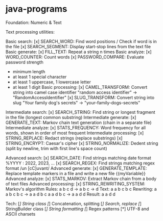 # java-programs
Foundation: Numeric & Text

Text processing utilities:

Basic search:
[x] SEARCH_WORD: Find word positions / Check if word is in the file
[x] SEARCH_SEGMENT: Display start-stop lines from the text file
Basic generate:
[x] FILL_TEXT: Repeat a string n times
Basic analyze:
[x] WORD_COUNTER: Count words
[x] PASSWORD_COMPARE: Evaluate password strength
   - minimum length
   - at least 1 special character
   - at least 1 uppercase, 1 lowercase letter
   - at least 1 digit
Basic processing:
[x] CAMEL_TRANSFORM: Convert string into camel case identifier
    "random access identifier" -> "RandomAccessIdentifier"
[x] SLUG_TRANSFORM: Convert string into slug
    "Your family dog's secrets" -> "your-family-dogs-secrets"

Intermediate search:
[x] SEARCH_STRING: Find string or longest fragment in the file (longest common substring)
Intermediate generate:
[x] GENERATE_TEXT: Markov chain text generation (chain in a separate file)
Intermediate analyze:
[x] STATS_FREQUENCY: Word frequency for all words, shown in order of most frequent
Intermediate processing:
[x] STRING_REPLACE: Redact strings (replace substrings)
[x] STRING_ENCRYPT: Caesar's cipher
[x] STRING_NORMALIZE: Dedent string (split by newline, trim with first line's space count)

Advanced search:
[x] SEARCH_DATE: Find strings matching date format
   %YYYY : 2022, 2023, ...
[x] SEARCH_REGEX: Find strings matching regex format
   /un [cC]uvant/
Advanced generate:
[x] GENERATE_TEMPLATE: Replace template markers in a file and write a new file
    {{myVariable}}
Advanced analyze:
[x] STATS_MARKOV: Extract Markov chain from a body of text files
Advanced processing:
[x] STRING_REWRITING_SYSTEM: Markov's algorithm
   Rules:
   a b c d -> a
   b c -> d
   Text:
   a a b c b c
   Rewriting:
   a a b c b c -> a a d b c
   a a d b c -> a a d d
   Result:
   a a d d

Tech:
[*] String class
[*] Concatenation, splitting
[*] Search, replace
[*] StringBuilder class
[*] String formatting
[*] Regex patterns
[*] UTF-8 and ASCII charsets
